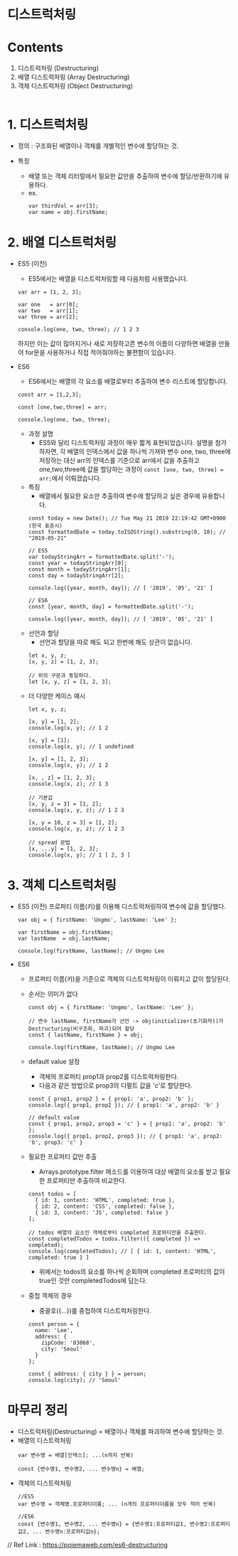 # 디스트럭처링
# Contents
  1. 디스트럭처링 (Destructuring)
  2. 배열 디스트럭처링 (Array Destructuring)
  3. 객체 디스트럭처링 (Object Destructuring)
<br><br>

# 1. 디스트럭처링
  - 정의
    : 구조화된 배열이나 객체를 개별적인 변수에 할당하는 것.
    
  - 특징
    - 배열 또는 객체 리터럴에서 필요한 값만을 추출하여 변수에 할당/반환하기에 유용하다.
    - ex. 
      ```
      var thirdVal = arr[3];
      var name = obj.firstName;
      ```
  
# 2. 배열 디스트럭처링
  - ES5 (이전)
    - ES5에서는 배열을 디스트럭처링할 때 다음처럼 사용했습니다.
    ```
    var arr = [1, 2, 3];

    var one   = arr[0];
    var two   = arr[1];
    var three = arr[2];

    console.log(one, two, three); // 1 2 3
    ```
    하지만 이는 값이 많아지거나 새로 저장하고픈 변수의 이름이 다양하면 배열을 만들어 for문을 사용하거나 직접 적어줘야하는 불편함이 있습니다.
    
  - ES6
    - ES6에서는 배열의 각 요소를 배열로부터 추출하여 변수 리스트에 할당합니다. 
    ```
    const arr = [1,2,3];
    
    const [one,two,three] = arr;
    
    console.log(one, two, three);
    ```
    - 과정 설명
      - ES5와 달리 디스트럭처링 과정이 매우 짧게 표현되었습니다. 설명을 첨가하자면, 각 배열의 인덱스에서 값을 하나씩 가져와 변수 one, two, three에 저장하는 대신 arr의 인덱스를 기준으로 arr에서 값을 추출하고 one,two,three에 값을 할당하는 과정이 `const [one, two, three] = arr;`에서 이뤄졌습니다.
    - 특징
      - 배열에서 필요한 요소만 추출하여 변수에 할당하고 싶은 경우에 유용합니다.
      ```
      const today = new Date(); // Tue May 21 2019 22:19:42 GMT+0900 (한국 표준시)
      const formattedDate = today.toISOString().substring(0, 10); // "2019-05-21"
      
      // ES5
      var todayStringArr = formattedDate.split('-');
      const year = todayStringArr[0];
      const month = todayStringArr[1];
      const day = todayStringArr[2];

      console.log([year, month, day]); // [ '2019', '05', '21' ]
      
      // ES6
      const [year, month, day] = formattedDate.split('-');
      
      console.log([year, month, day]); // [ '2019', '05', '21' ]
      
      ```
    - 선언과 할당
      - 선언과 할당을 따로 해도 되고 한번에 해도 상관이 없습니다.
      ```
      let x, y, z;
      [x, y, z] = [1, 2, 3];

      // 위의 구문과 동일하다.
      let [x, y, z] = [1, 2, 3];
      ```
    - 더 다양한 케이스 예시
      ```
      let x, y, z;

      [x, y] = [1, 2];
      console.log(x, y); // 1 2

      [x, y] = [1];
      console.log(x, y); // 1 undefined

      [x, y] = [1, 2, 3];
      console.log(x, y); // 1 2

      [x, , z] = [1, 2, 3];
      console.log(x, z); // 1 3

      // 기본값
      [x, y, z = 3] = [1, 2];
      console.log(x, y, z); // 1 2 3

      [x, y = 10, z = 3] = [1, 2];
      console.log(x, y, z); // 1 2 3

      // spread 문법
      [x, ...y] = [1, 2, 3];
      console.log(x, y); // 1 [ 2, 3 ]
      ```
          

# 3. 객체 디스트럭처링
  - ES5 (이전)
    프로퍼티 이름(키)를 이용해 디스트럭처링하여 변수에 값을 할당했다.
    ```
    var obj = { firstName: 'Ungmo', lastName: 'Lee' };

    var firstName = obj.firstName;
    var lastName  = obj.lastName;

    console.log(firstName, lastName); // Ungmo Lee
    ```
    
  - ES6
    - 프로퍼티 이름(키)을 기준으로 객체의 디스트럭처링이 이뤄지고 값이 할당된다.
    - 순서는 의미가 없다
      ```
      const obj = { firstName: 'Ungmo', lastName: 'Lee' };

      // 변수 lastName, firstName가 선언 -> obj(initializer(초기화자))가 Destructuring(비구조화, 파괴)되어 할당
      const { lastName, firstName } = obj;

      console.log(firstName, lastName); // Ungmo Lee
      ```
    - default value 설정
      - 객체의 프로퍼티 prop1과 prop2를 디스트럭처링한다. 
      - 다음과 같은 방법으로 prop3의 디펄트 값을 'c'로 할당한다.
      ```
      const { prop1, prop2 } = { prop1: 'a', prop2: 'b' };
      console.log({ prop1, prop2 }); // { prop1: 'a', prop2: 'b' }

      // default value
      const { prop1, prop2, prop3 = 'c' } = { prop1: 'a', prop2: 'b' };
      console.log({ prop1, prop2, prop3 }); // { prop1: 'a', prop2: 'b', prop3: 'c' }
      ```
      
    - 필요한 프로퍼티 값만 추출
      - Arrays.prototype.filter 메소드를 이용하여 대상 배열의 요소를 받고 필요한 프로퍼티만 추출하여 비교한다.
      ```
      const todos = [
        { id: 1, content: 'HTML', completed: true },
        { id: 2, content: 'CSS', completed: false },
        { id: 3, content: 'JS', completed: false }
      ];

      // todos 배열의 요소인 객체로부터 completed 프로퍼티만을 추출한다.
      const completedTodos = todos.filter(({ completed }) => completed);
      console.log(completedTodos); // [ { id: 1, content: 'HTML', completed: true } ]
      ```
      - 위에서는 todos의 요소를 하나씩 순회하며 completed 프로퍼티의 값이 true인 것만  completedTodos에 담는다.
      
    - 중첩 객체의 경우
      - 중괄호({...})를 중첩하여 디스트럭처링한다. 
      ```
      const person = {
        name: 'Lee',
        address: {
          zipCode: '03068',
          city: 'Seoul'
        }
      };

      const { address: { city } } = person;
      console.log(city); // 'Seoul'
      ```
      

# 마무리 정리
  - 디스트럭처링(Destructuring) = 배열이나 객체를 파괴하여 변수에 할당하는 것.
  - 배열의 디스트럭처링
    ```
    var 변수명 = 배열[인덱스]; ...(n까지 반복) 
    ```
    ```
    const {변수명1, 변수명2, ... 변수명n} = 배열;
    ```
  - 객체의 디스트럭처링
    ```
    //ES5
    var 변수명 = 객체명.프로퍼티이름; ... (n개의 프로퍼티이름을 모두 적어 반복)
    ```
    ```
    //ES6
    const {변수명1, 변수명2, ... 변수명n} = {변수명1:프로퍼티값1, 변수명2:프로퍼티값2, ... 변수명n:프로퍼티값n};
    ```

// Ref Link : https://poiemaweb.com/es6-destructuring
